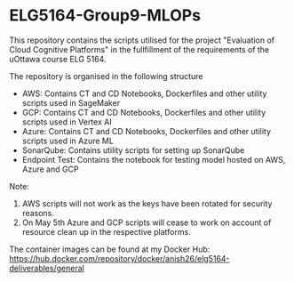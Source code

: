 # ELG5164-Group9-MLOPs

This repository contains the scripts utilised for the project "Evaluation of Cloud Cognitive Platforms" in the fullfillment of the requirements of the uOttawa course 
ELG 5164.

The repository is organised in the following structure

  - AWS: Contains CT and CD Notebooks, Dockerfiles and other utility scripts used in SageMaker
  - GCP: Contains CT and CD Notebooks, Dockerfiles and other utility scripts used in Vertex AI
  - Azure: Contains CT and CD Notebooks, Dockerfiles and other utility scripts used in Azure ML
  - SonarQube: Contains utility scripts for setting up SonarQube
  - Endpoint Test: Contains the notebook for testing model hosted on AWS, Azure and GCP

Note: 
1. AWS scripts will not work as the keys have been rotated for security reasons.
2. On May 5th Azure and GCP scripts will cease to work on account of resource clean up in the respective platforms.

The container images can be found at my Docker Hub: https://hub.docker.com/repository/docker/anish26/elg5164-deliverables/general
